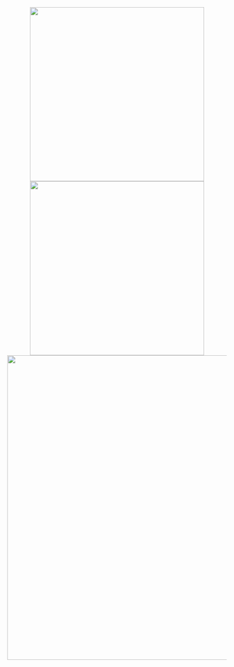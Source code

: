 <div align="center">
  <a href="https://github.com/rafaax">
   <img height="400em" src="https://github-readme-stats.vercel.app/api/top-langs/?username=rafaax&layout=donut-vertical"/>
    <img height="400em" src="https://github-readme-stats.vercel.app/api/top-langs/?username=rafaax&hide=html,css,hack"/>
  </a>
  <a href="https://rafaax.carrd.co">
    <img height="700em" src="https://rafaax.carrd.co"/>
  </a>
  </div>
